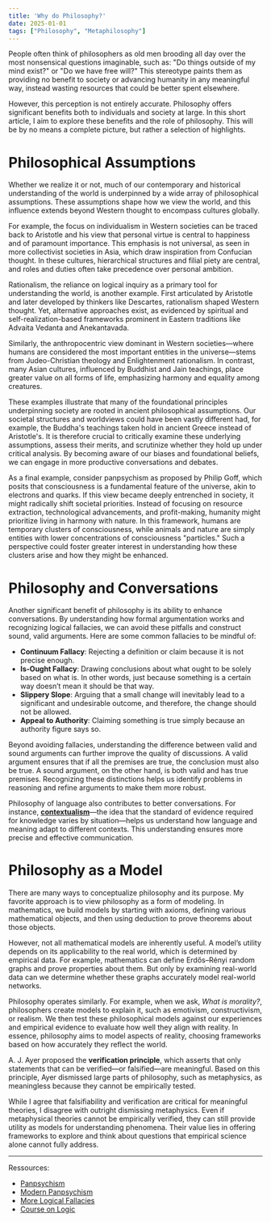 ```yaml
---
title: 'Why do Philosophy?'
date: 2025-01-01
tags: ["Philosophy", "Metaphilosophy"]
---
```




People often think of philosophers as old men brooding all day over the most nonsensical questions imaginable, such as: "Do things outside of my mind exist?" or "Do we have free will?" This stereotype paints them as providing no benefit to society or advancing humanity in any meaningful way, instead wasting resources that could be better spent elsewhere.

However, this perception is not entirely accurate. Philosophy offers significant benefits both to individuals and society at large. In this short article, I aim to explore these benefits and the role of philosophy. This will be by no means a complete picture, but rather a selection of highlights.

# Philosophical Assumptions

Whether we realize it or not, much of our contemporary and historical understanding of the world is underpinned by a wide array of philosophical assumptions. These assumptions shape how we view the world, and this influence extends beyond Western thought to encompass cultures globally.

For example, the focus on individualism in Western societies can be traced back to Aristotle and his view that personal virtue is central to happiness and of paramount importance. This emphasis is not universal, as seen in more collectivist societies in Asia, which draw inspiration from Confucian thought. In these cultures, hierarchical structures and filial piety are central, and roles and duties often take precedence over personal ambition.

Rationalism, the reliance on logical inquiry as a primary tool for understanding the world, is another example. First articulated by Aristotle and later developed by thinkers like Descartes, rationalism shaped Western thought. Yet, alternative approaches exist, as evidenced by spiritual and self-realization-based frameworks prominent in Eastern traditions like Advaita Vedanta and Anekantavada.

Similarly, the anthropocentric view dominant in Western societies—where humans are considered the most important entities in the universe—stems from Judeo-Christian theology and Enlightenment rationalism. In contrast, many Asian cultures, influenced by Buddhist and Jain teachings, place greater value on all forms of life, emphasizing harmony and equality among creatures.

These examples illustrate that many of the foundational principles underpinning society are rooted in ancient philosophical assumptions. Our societal structures and worldviews could have been vastly different had, for example, the Buddha's teachings taken hold in ancient Greece instead of Aristotle's. It is therefore crucial to critically examine these underlying assumptions, assess their merits, and scrutinize whether they hold up under critical analysis. By becoming aware of our biases and foundational beliefs, we can engage in more productive conversations and debates.

As a final example, consider panpsychism as proposed by Philip Goff, which posits that consciousness is a fundamental feature of the universe, akin to electrons and quarks. If this view became deeply entrenched in society, it might radically shift societal priorities. Instead of focusing on resource extraction, technological advancements, and profit-making, humanity might prioritize living in harmony with nature. In this framework, humans are temporary clusters of consciousness, while animals and nature are simply entities with lower concentrations of consciousness "particles." Such a perspective could foster greater interest in understanding how these clusters arise and how they might be enhanced.


# Philosophy and Conversations

Another significant benefit of philosophy is its ability to enhance conversations. By understanding how formal argumentation works and recognizing logical fallacies, we can avoid these pitfalls and construct sound, valid arguments. Here are some common fallacies to be mindful of:

- **Continuum Fallacy**: Rejecting a definition or claim because it is not precise enough.  
- **Is-Ought Fallacy**: Drawing conclusions about what ought to be solely based on what is. In other words, just because something is a certain way doesn’t mean it should be that way.  
- **Slippery Slope**: Arguing that a small change will inevitably lead to a significant and undesirable outcome, and therefore, the change should not be allowed.  
- **Appeal to Authority**: Claiming something is true simply because an authority figure says so.  

Beyond avoiding fallacies, understanding the difference between valid and sound arguments can further improve the quality of discussions. A valid argument ensures that if all the premises are true, the conclusion must also be true. A sound argument, on the other hand, is both valid and has true premises. Recognizing these distinctions helps us identify problems in reasoning and refine arguments to make them more robust.

Philosophy of language also contributes to better conversations. For instance, **[contextualism]((https://monkemanx.github.io/articles/what_is_knowledge/))**—the idea that the standard of evidence required for knowledge varies by situation—helps us understand how language and meaning adapt to different contexts. This understanding ensures more precise and effective communication. 


# Philosophy as a Model

There are many ways to conceptualize philosophy and its purpose. My favorite approach is to view philosophy as a form of modeling. In mathematics, we build models by starting with axioms, defining various mathematical objects, and then using deduction to prove theorems about those objects.

However, not all mathematical models are inherently useful. A model’s utility depends on its applicability to the real world, which is determined by empirical data. For example, mathematics can define Erdős–Rényi random graphs and prove properties about them. But only by examining real-world data can we determine whether these graphs accurately model real-world networks.

Philosophy operates similarly. For example, when we ask, *What is morality?*, philosophers create models to explain it, such as emotivism, constructivism, or realism. We then test these philosophical models against our experiences and empirical evidence to evaluate how well they align with reality. In essence, philosophy aims to model aspects of reality, choosing frameworks based on how accurately they reflect the world.

A. J. Ayer proposed the **verification principle**, which asserts that only statements that can be verified—or falsified—are meaningful. Based on this principle, Ayer dismissed large parts of philosophy, such as metaphysics, as meaningless because they cannot be empirically tested.

While I agree that falsifiability and verification are critical for meaningful theories, I disagree with outright dismissing metaphysics. Even if metaphysical theories cannot be empirically verified, they can still provide utility as models for understanding phenomena. Their value lies in offering frameworks to explore and think about questions that empirical science alone cannot fully address.



---

Ressources:
- [Panpsychism](https://en.wikipedia.org/wiki/Panpsychism)
- [Modern Panpsychism](https://en.wikipedia.org/wiki/Philip_Goff_(philosopher)#Panpsychism)
- [More Logical Fallacies](https://en.wikipedia.org/wiki/List_of_fallacies)
- [Course on Logic](https://rintintin.colorado.edu/~vancecd/phil1440/notes.html)
